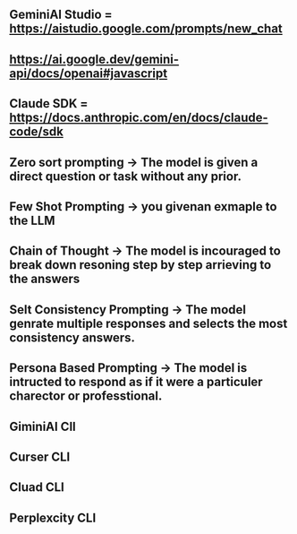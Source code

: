 ## GeminiAI Studio =  https://aistudio.google.com/prompts/new_chat
## https://ai.google.dev/gemini-api/docs/openai#javascript
## Claude SDK = https://docs.anthropic.com/en/docs/claude-code/sdk
## Zero sort prompting -> The model is given a direct question or task without any prior.
## Few Shot Prompting -> you givenan exmaple to the LLM
## Chain of Thought -> The model is incouraged to break down resoning step by step arrieving to the answers
## Selt Consistency Prompting -> The model genrate multiple responses and selects the most consistency answers.
## Persona Based Prompting -> The model is intructed to respond as if it were a particuler charector or professtional.
## GiminiAI ClI
## Curser CLI
## Cluad CLI
## Perplexcity CLI